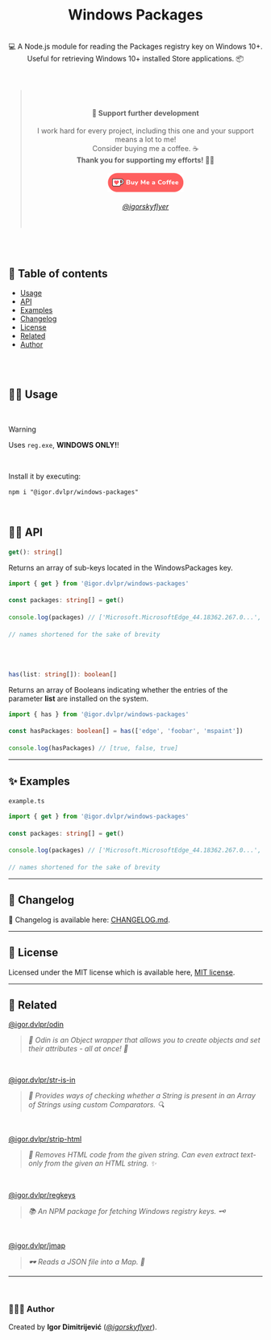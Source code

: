 <h1 align="center">Windows Packages</h1>

<br>

<div align="center">
	💻 A Node.js module for reading the Packages registry key on Windows 10+.
	<br>
	Useful for retrieving Windows 10+ installed Store applications. 📦
</div>

<br>
<br>

<div align="center">
	<blockquote>
		<br>
		<h4>💖 Support further development</h4>
		<span>I work hard for every project, including this one and your support means a lot to me!
		<br>
		Consider buying me a coffee. ☕
		<br>
		<strong>Thank you for supporting my efforts! 🙏😊</strong></span>
		<br>
		<br>
		<a href="https://ko-fi.com/igorskyflyer" target="_blank"><img src="https://raw.githubusercontent.com/igorskyflyer/igorskyflyer/main/assets/ko-fi.png" alt="Donate to igorskyflyer" width="150"></a>
		<br>
		<br>
		<a href="https://github.com/igorskyflyer"><em>@igorskyflyer</em></a>
		<br>
		<br>
		<br>
	</blockquote>
</div>

<br>
<br>

## 📃 Table of contents

- [Usage](#-usage)
- [API](#-api)
- [Examples](#-examples)
- [Changelog](#-changelog)
- [License](#-license)
- [Related](#-related)
- [Author](#-author)

<br>
<br>

## 🕵🏼 Usage


<br>

> [!WARNING]
> Uses `reg.exe`, **WINDOWS ONLY!**!
>

<br>

Install it by executing:

```shell
npm i "@igor.dvlpr/windows-packages"
```

<br>

## 🤹🏼 API


```ts
get(): string[]
```

Returns an array of sub-keys located in the WindowsPackages key.

```ts
import { get } from '@igor.dvlpr/windows-packages'

const packages: string[] = get()

console.log(packages) // ['Microsoft.MicrosoftEdge_44.18362.267.0...', 'Microsoft.Microsoft3DViewer_7.1908.9012.0...',...]

// names shortened for the sake of brevity
```

<br>
<br>

```ts
has(list: string[]): boolean[]
```

Returns an array of Booleans indicating whether the entries of the parameter **list** are installed on the system.

```ts
import { has } from '@igor.dvlpr/windows-packages'

const hasPackages: boolean[] = has(['edge', 'foobar', 'mspaint'])

console.log(hasPackages) // [true, false, true]
```

---

## ✨ Examples

`example.ts`
```ts
import { get } from '@igor.dvlpr/windows-packages'

const packages: string[] = get()

console.log(packages) // ['Microsoft.MicrosoftEdge_44.18362.267.0...', 'Microsoft.Microsoft3DViewer_7.1908.9012.0...',...]

// names shortened for the sake of brevity
```

---

## 📝 Changelog

📑 Changelog is available here: [CHANGELOG.md](https://github.com/igorskyflyer/npm-windows-packages/blob/main/CHANGELOG.md).

---

## 🪪 License

Licensed under the MIT license which is available here, [MIT license](https://github.com/igorskyflyer/npm-windows-packages/blob/main/LICENSE).

---

## 🧬 Related

[@igor.dvlpr/odin](https://www.npmjs.com/package/@igor.dvlpr/odin)

> _🔱 Odin is an Object wrapper that allows you to create objects and set their attributes - all at once! 🔺_

<br>

[@igor.dvlpr/str-is-in](https://www.npmjs.com/package/@igor.dvlpr/str-is-in)

> _🧵 Provides ways of checking whether a String is present in an Array of Strings using custom Comparators. 🔍_

<br>

[@igor.dvlpr/strip-html](https://www.npmjs.com/package/@igor.dvlpr/strip-html)

> _🥞 Removes HTML code from the given string. Can even extract text-only from the given an HTML string. ✨_

<br>

[@igor.dvlpr/regkeys](https://www.npmjs.com/package/@igor.dvlpr/regkeys)

> _📚 An NPM package for fetching Windows registry keys. 🗝_

<br>

[@igor.dvlpr/jmap](https://www.npmjs.com/package/@igor.dvlpr/jmap)

> _🕶️ Reads a JSON file into a Map. 🌻_

---

<br>

### 👨🏻‍💻 Author
Created by **Igor Dimitrijević** ([*@igorskyflyer*](https://github.com/igorskyflyer/)).
